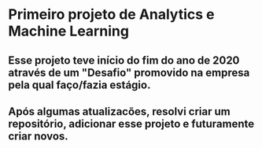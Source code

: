 # Primeiro projeto de Analytics e Machine Learning

## Esse projeto teve início do fim do ano de 2020 através de um "Desafio" promovido na empresa pela qual faço/fazia estágio.
## Após algumas atualizacões, resolvi criar um repositório, adicionar esse projeto e futuramente criar novos. 